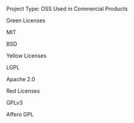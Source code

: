 <p>Project Type: OSS Used in Commercial Products</p>
<p>Green Licenses</p>
<p>MIT</p>
<p>BSD</p>
<p>Yellow Licenses</p>
<p>LGPL</p>
<p>Apache 2.0</p>
<p>Red Licenses</p>
<p>GPLv3</p>
<p>Affero GPL</p>
